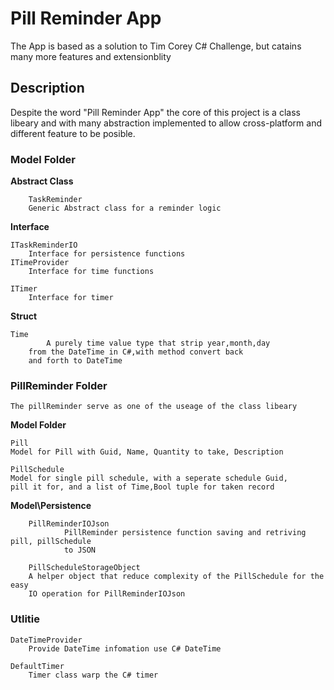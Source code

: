 # Pill Reminder App
The App is based as a solution to Tim Corey C# Challenge, but catains many more features and extensionblity

## Description
Despite the word "Pill Reminder App" the core of this project is a class libeary and with many abstraction 
implemented to allow cross-platform and different feature to be posible. 

### Model Folder
	
**Abstract Class**		
	
        TaskReminder		
		Generic Abstract class for a reminder logic

**Interface**
	
	ITaskReminderIO			
		Interface for persistence functions	
	ITimeProvider			
		Interface for time functions
		
	ITimer		
		Interface for timer
**Struct**
		
	Time					
	        A purely time value type that strip year,month,day 
		from the DateTime in C#,with method convert back 
		and forth to DateTime


### PillReminder Folder

	The pillReminder serve as one of the useage of the class libeary
	
**Model Folder**
	
	Pill	
	Model for Pill with Guid, Name, Quantity to take, Description
	
	PillSchedule	
	Model for single pill schedule, with a seperate schedule Guid, 
	pill it for, and a list of Time,Bool tuple for taken record
	
   **Model\Persistence**
		
		PillReminderIOJson						
                PillReminder persistence function saving and retriving pill, pillSchedule 
                to JSON
		
		PillScheduleStorageObject			
		A helper object that reduce complexity of the PillSchedule for the easy 
		IO operation for PillReminderIOJson

### Utlitie
	
	DateTimeProvider		
		Provide DateTime infomation use C# DateTime
	
	DefaultTimer
		Timer class warp the C# timer 
			 



